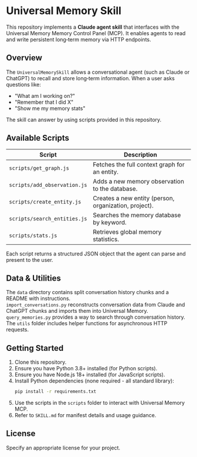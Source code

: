 # Universal Memory Skill  

This repository implements a **Claude agent skill** that interfaces with the Universal Memory Memory Control Panel (MCP). It enables agents to read and write persistent long‑term memory via HTTP endpoints.  

## Overview  

The `UniversalMemorySkill` allows a conversational agent (such as Claude or ChatGPT) to recall and store long‑term information. When a user asks questions like:  

- "What am I working on?"  
- "Remember that I did X"  
- "Show me my memory stats"  
  
The skill can answer by using scripts provided in this repository.  

## Available Scripts  

| Script | Description |  
|-------|-------------|  
| `scripts/get_graph.js` | Fetches the full context graph for an entity. |  
| `scripts/add_observation.js` | Adds a new memory observation to the database. |  
| `scripts/create_entity.js` | Creates a new entity (person, organization, project). |  
| `scripts/search_entities.js` | Searches the memory database by keyword. |  
| `scripts/stats.js` | Retrieves global memory statistics. |  
  
Each script returns a structured JSON object that the agent can parse and present to the user.  

## Data & Utilities  

The `data` directory contains split conversation history chunks and a README with instructions.  
`import_conversations.py` reconstructs conversation data from Claude and ChatGPT chunks and imports them into Universal Memory.  
`query_memories.py` provides a way to search through conversation history.  
The `utils` folder includes helper functions for asynchronous HTTP requests.  

## Getting Started

1. Clone this repository.
2. Ensure you have Python 3.8+ installed (for Python scripts).
3. Ensure you have Node.js 18+ installed (for JavaScript scripts).
4. Install Python dependencies (none required - all standard library):
   ```bash
   pip install -r requirements.txt
   ```
5. Use the scripts in the `scripts` folder to interact with Universal Memory MCP.
6. Refer to `SKILL.md` for manifest details and usage guidance.  

## License  

Specify an appropriate license for your project.
